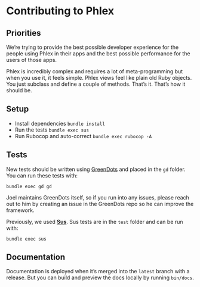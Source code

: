# Contributing to Phlex

## Priorities

We’re trying to provide the best possible developer experience for the people using Phlex in their apps and the best possible performance for the users of those apps.

Phlex is incredibly complex and requires a lot of meta-programming but when you use it, it feels simple. Phlex views feel like plain old Ruby objects. You just subclass and define a couple of methods. That’s it. That’s how it should be.

## Setup

- Install dependencies `bundle install`
- Run the tests `bundle exec sus`
- Run Rubocop and auto-correct `bundle exec rubocop -A`

## Tests

New tests should be written using [GreenDots](https://github.com/joeldrapper/green_dots) and placed in the `gd` folder. You can run these tests with:

```
bundle exec gd gd
```

Joel maintains GreenDots itself, so if you run into any issues, please reach out to him by creating an issue in the GreenDots repo so he can improve the framework.

Previously, we used **[Sus](https://github.com/ioquatix/sus)**. Sus tests are in the `test` folder and can be run with:

```
bundle exec sus
```

## Documentation

Documentation is deployed when it’s merged into the `latest` branch with a release. But you can build and preview the docs locally by running `bin/docs`.
